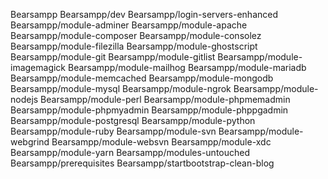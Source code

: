 Bearsampp
Bearsampp/dev
Bearsampp/login-servers-enhanced
Bearsampp/module-adminer
Bearsampp/module-apache
Bearsampp/module-composer
Bearsampp/module-consolez
Bearsampp/module-filezilla
Bearsampp/module-ghostscript
Bearsampp/module-git
Bearsampp/module-gitlist
Bearsampp/module-imagemagick
Bearsampp/module-mailhog
Bearsampp/module-mariadb
Bearsampp/module-memcached
Bearsampp/module-mongodb
Bearsampp/module-mysql
Bearsampp/module-ngrok
Bearsampp/module-nodejs
Bearsampp/module-perl
Bearsampp/module-phpmemadmin
Bearsampp/module-phpmyadmin
Bearsampp/module-phppgadmin
Bearsampp/module-postgresql
Bearsampp/module-python
Bearsampp/module-ruby
Bearsampp/module-svn
Bearsampp/module-webgrind
Bearsampp/module-websvn
Bearsampp/module-xdc
Bearsampp/module-yarn
Bearsampp/modules-untouched
Bearsampp/prerequisites
Bearsampp/startbootstrap-clean-blog
